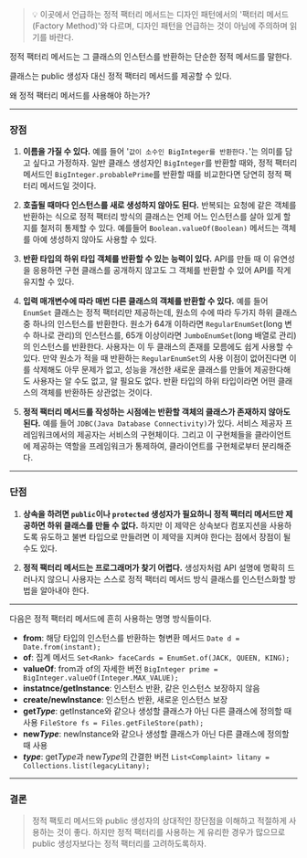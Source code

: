 
> 💡 이곳에서 언급하는 정적 팩터리 메서드는 디자인 패턴에서의 '팩터리 메서드(Factory Method)'와 다르며, 디자인 패턴을 언급하는 것이 아님에 주의하며 읽기를 바란다.

정적 팩터리 메서드는 그 클래스의 인스턴스를 반환하는 단순한 정적 메서드를 말한다.

클래스는 public 생성자 대신 정적 팩터리 메서드를 제공할 수 있다.

왜 정적 팩터리 메서드를 사용해야 하는가?

---

### 장점

1. __이름을 가질 수 있다.__
  예를 들어 '```값이 소수인 BigInteger를 반환한다.```'는 의미를 담고 싶다고 가정하자.
  일반 클래스 생성자인 ```BigInteger```를 반환할 때와, 정적 팩터리 메서드인 ```BigInteger.probablePrime```를 반환할 때를 비교한다면 당연히 정적 팩터리 메서드일 것이다.

2. __호출될 때마다 인스턴스를 새로 생성하지 않아도 된다.__
  반복되는 요청에 같은 객체를 반환하는 식으로 정적 팩터리 방식의 클래스는 언제 어느 인스턴스를 살아 있게 할지를 철저히 통제할 수 있다.
  예를들어 ```Boolean.valueOf(Boolean)``` 메서드는 객체를 아예 생성하지 않아도 사용할 수 있다.

3. __반환 타입의 하위 타입 객체를 반환할 수 있는 능력이 있다.__
  API를 만들 때 이 유연성을 응용하면 구현 클래스를 공개하지 않고도 그 객체를 반환할 수 있어 API를 작게 유지할 수 있다.

4. __입력 매개변수에 따라 매번 다른 클래스의 객체를 반환할 수 있다.__
  예를 들어 ```EnumSet``` 클래스는 정적 팩터리만 제공하는데, 원소의 수에 따라 두가지 하위 클래스 중 하나의 인스턴스를 반환한다. 원소가 64개 이하라면 ```RegularEnumSet```(long 변수 하나로 관리)의 인스턴스를, 65개 이상이라면 ```JumboEnumSet```(long 배열로 관리)의 인스턴스를 반환한다.
  사용자는 이 두 클래스의 존재를 모름에도 쉽게 사용할 수 있다. 만약 원소가 적을 때 반환하는 ```RegularEnumSet```의 사용 이점이 없어진다면 이를 삭제해도 아무 문제가 없고, 성능을 개선한 새로운 클래스를 만들어 제공한다해도 사용자는 알 수도 없고, 알 필요도 없다.
  반환 타입의 하위 타입이라면 어떤 클래스의 객체를 반환하든 상관없는 것이다.

5. __정적 팩터리 메서드를 작성하는 시점에는 반환할 객체의 클래스가 존재하지 않아도 된다.__
  예를 들어 ```JDBC(Java Database Connectivity)```가 있다. 서비스 제공자 프레임워크에서의 제공자는 서비스의 구현체이다. 그리고 이 구현체들을 클라이언트에 제공하는 역할을 프레임워크가 통제하여, 클라이언트를 구현체로부터 분리해준다.

---

### 단점

1. __상속을 하려면 ```public```이나 ```protected``` 생성자가 필요하니 정적 팩터리 메서드만 제공하면 하위 클래스를 만들 수 없다.__
  하지만 이 제약은 상속보다 컴포지션을 사용하도록 유도하고 불변 타입으로 만들려면 이 제약을 지켜야 한다는 점에서 장점이 될 수도 있다.

2. __정적 팩터리 메서드는 프로그래머가 찾기 어렵다.__
  생성자처럼 API 설명에 명확히 드러나지 않으니 사용자는 스스로 정적 팩터리 메서드 방식 클래스를 인스턴스화할 방법을 알아내야 한다.

---

다음은 정적 팩터리 메서드에 흔히 사용하는 명명 방식들이다.

- __from__: 해당 타입의 인스턴스를 반환하는 형변환 메서드
    ```Date d = Date.from(instant);```
- __of__: 집계 메서드
    ```Set<Rank> faceCards = EnumSet.of(JACK, QUEEN, KING);```
- __valueOf__: from과 of의 자세한 버전
    ```BigInteger prime = BigInteger.valueOf(Integer.MAX_VALUE);```
- __instatnce/getInstance__: 인스턴스 반환, 같은 인스턴스 보장하지 않음
- __create/newInstance__: 인스턴스 반환, 새로운 인스턴스 보장
- __get*Type*__: getInstance와 같으나 생성할 클래스가 아닌 다른 클래스에 정의할 때 사용
    ```FileStore fs = Files.getFileStore(path);```
- __new*Type*__: newInstance와 같으나 생성할 클래스가 아닌 다른 클래스에 정의할 때 사용
- __*type*__: get*Type*과 new*Type*의 간결한 버전
    ```List<Complaint> litany = Collections.list(legacyLitany);```

---

### 결론

> 정적 팩토리 메서드와 public 생성자의 상대적인 장단점을 이해하고 적절하게 사용하는 것이 좋다.
> 하지만 정적 팩터리를 사용하는 게 유리한 경우가 많으므로 public 생성자보다는 정적 팩터리를 고려하도록하자.